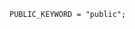 <!-- This file is generated automatically by infrastructure scripts. Please don't edit by hand. -->

```{ .ebnf .slang-ebnf #PUBLIC_KEYWORD }
PUBLIC_KEYWORD = "public";
```
